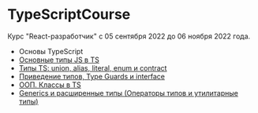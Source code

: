 # TypeScriptCourse

Курс "React-разработчик" с 05 сентября 2022 до 06 ноября 2022 года.

- Основы TypeScript
- [Основные типы JS в TS](https://github.com/Rootdiv/TypeScriptCourse/tree/lesson1)
- [Типы TS: union, alias, literal, enum и contract](https://github.com/Rootdiv/TypeScriptCourse/tree/lesson2)
- [Приведение типов, Type Guards и interface](https://github.com/Rootdiv/TypeScriptCourse/tree/lesson3)
- [ООП. Классы в TS](https://github.com/Rootdiv/TypeScriptCourse/tree/lesson4)
- [Generics и расширенные типы (Операторы типов и утилитарные типы)](https://github.com/Rootdiv/TypeScriptCourse/tree/lesson5)
